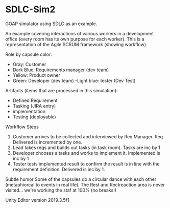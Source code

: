 # SDLC-Sim2
GOAP simulator using SDLC as an example.

An example covering interactions of various workers in a development office (every room has its own purpose for each worker). This is a representation of the Agile SCRUM framework (showing workflow).  

Role by capsule color: 
- Gray: Customer 
- Dark Blue: Requirements manager (dev team) 
- Yellow: Product owner 
- Green: Developer (dev team) 
-Light blue: tester (Dev Test) 

Artifacts (items that are processed in this simulation): 
- Defined Requirement 
- Tasking (JIRA entry) 
- implementation 
- Testing (deployable) 

Workflow Steps 
1. Customer arrives to be collected and interviewed by Req Manager. Req Delivered is incremented by one. 
2. Lead takes reqs and builds out tasks (in task room). Tasks are inc by 1 
3. Developer chooses a tasks and works to implement it. Implemented is inc by 1 
4. Tester tests implemented result to confirm the result is in line with the requirement definition. Delivered is inc by 1. 

Subtle humor
Some of the capsules do a circular dance with each other (metaphiorcal to events in real life).
The Rest and Rectreaction area is never visited... we're working the staf at 100% (no breaks!)

Unity Editor version
2019.3.5f1
